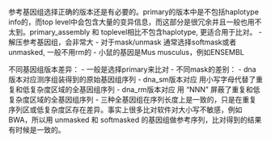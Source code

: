 参考基因组选择正确的版本还是有必要的。primary的版本中是不包括haplotype info的，而top level中会包含大量的变异信息，而这部分是很冗余并且一般也用不太到。primary_assembly 和 toplevel相比不包含haplotype, 更适合用于比对。 - 解压参考基因组，会非常大 - 对于mask/unmask 通常选择softmask或者unmasked, 一般不用rm的 - 小鼠的基因是Mus musculus，例如ENSEMBL

不同基因组版本差异： - 一般是选择primary来比对 - 不同mask的差别： - dna 版本对应测序组装得到的原始基因组序列 - dna_sm版本对应 用小写字母代替了重复和低复杂度区域的全基因组序列 - dna_rm版本对应 用 “NNN” 屏蔽了重复和低复杂度区域的全基因组序列 - 三种全基因组在序列长度上是一致的，只是在重复序列区或低复杂度区存在差异。事实上很多比对软件对大小写不敏感，例如BWA，所以用 unmasked 和 softmasked 的基因组做参考序列，比对得到的结果有时候是一致的。